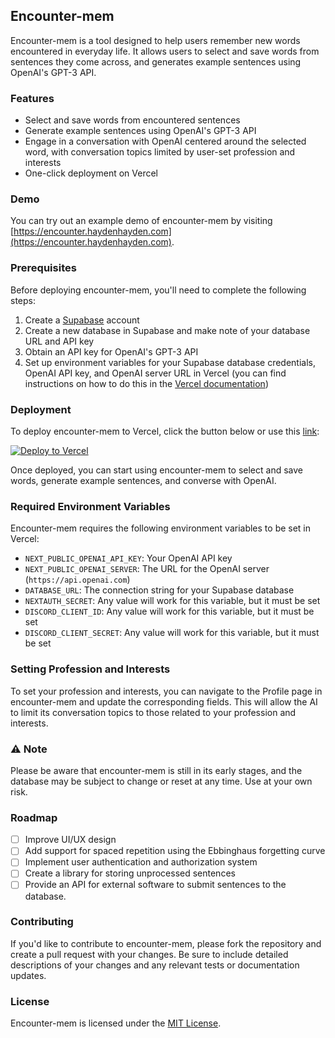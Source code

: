 ## Encounter-mem

Encounter-mem is a tool designed to help users remember new words encountered in everyday life. It allows users to select and save words from sentences they come across, and generates example sentences using OpenAI's GPT-3 API.

### Features

- Select and save words from encountered sentences
- Generate example sentences using OpenAI's GPT-3 API
- Engage in a conversation with OpenAI centered around the selected word, with conversation topics limited by user-set profession and interests
- One-click deployment on Vercel

### Demo

You can try out an example demo of encounter-mem by visiting [https://encounter.haydenhayden.com](https://encounter.haydenhayden.com).

### Prerequisites

Before deploying encounter-mem, you'll need to complete the following steps:

1. Create a [Supabase](https://supabase.io/) account
2. Create a new database in Supabase and make note of your database URL and API key
3. Obtain an API key for OpenAI's GPT-3 API
4. Set up environment variables for your Supabase database credentials, OpenAI API key, and OpenAI server URL in Vercel (you can find instructions on how to do this in the [Vercel documentation](https://vercel.com/docs/environment-variables))

### Deployment

To deploy encounter-mem to Vercel, click the button below or use this [link](https://vercel.com/new/clone?repository-url=https%3A%2F%2Fgithub.com%2Fhayden-hayden%2Fencounter-mem):

[![Deploy to Vercel](https://vercel.com/button)](https://vercel.com/new/clone?repository-url=https%3A%2F%2Fgithub.com%2Fhayden-hayden%2Fencounter-mem)

Once deployed, you can start using encounter-mem to select and save words, generate example sentences, and converse with OpenAI.

### Required Environment Variables

Encounter-mem requires the following environment variables to be set in Vercel:

- `NEXT_PUBLIC_OPENAI_API_KEY`: Your OpenAI API key
- `NEXT_PUBLIC_OPENAI_SERVER`: The URL for the OpenAI server (`https://api.openai.com`)
- `DATABASE_URL`: The connection string for your Supabase database
- `NEXTAUTH_SECRET`: Any value will work for this variable, but it must be set
- `DISCORD_CLIENT_ID`: Any value will work for this variable, but it must be set
- `DISCORD_CLIENT_SECRET`: Any value will work for this variable, but it must be set

### Setting Profession and Interests

To set your profession and interests, you can navigate to the Profile page in encounter-mem and update the corresponding fields. This will allow the AI to limit its conversation topics to those related to your profession and interests.

### :warning: Note

Please be aware that encounter-mem is still in its early stages, and the database may be subject to change or reset at any time. Use at your own risk.

### Roadmap

- [ ] Improve UI/UX design
- [ ] Add support for spaced repetition using the Ebbinghaus forgetting curve
- [ ] Implement user authentication and authorization system
- [ ] Create a library for storing unprocessed sentences
- [ ] Provide an API for external software to submit sentences to the database.

### Contributing

If you'd like to contribute to encounter-mem, please fork the repository and create a pull request with your changes. Be sure to include detailed descriptions of your changes and any relevant tests or documentation updates.

### License

Encounter-mem is licensed under the [MIT License](https://opensource.org/licenses/MIT).
